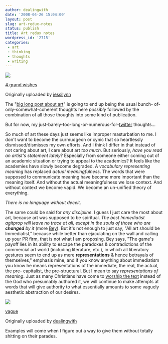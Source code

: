 ```yaml
---
author: dealingwith
date: '2008-04-26 15:04:00'
layout: post
slug: art-redux-notes
status: publish
title: Art redux notes
wordpress_id: '2715'
categories:
 - art
 - thinking
 - thoughts
 - writing
---
```


[![][1]][2]

[4 grand wishes][3]

Originally uploaded by [jessilynn][4]

The "[big long post about art][5]" is going to end up being the usual bunch-
of-only-somewhat-coherent thoughts here _possibly_ followed by the combination
of all those thoughts into some kind of publication.


But for now, my just-barely-too-long-or-numerous-for-[twitter][6] thoughts...


So much of art these days just seems like improper masturbation to me. I don't
want to become the curmudgeon or cynic that so heartlessly dismissed/dismisses
my own efforts. And I think I differ in that instead of not caring about art,
I care about art _too much_. But seriously, _have you read an artist's
statement lately_? Especially from someone either coming out of an academic
situation or trying to appeal to the academics? It feels like the academies
have slowly become degraded. A _vocabulary representing meaning_ has replaced
_actual meaningfulness_. The words that were supposed to communicate meaning
have become more important than the meaning itself. And without the actual
meaningfulness we lose context. And without context we become vapid. We become
an un-unified theory of everything.


_There is no language without deceit_.


The same could be said for _any discipline_. I guess I just care the most
about art, because art was supposed to be spiritual. _The best Immediatist
agitprop will leave no trace at all, except in the souls of those who are
**changed** by it_ (more [Bey][7]). But it's not enough to just say, "All art
should be Immediatist," because while better than ejaculating on the wall and
calling up your PR firm, that is not what I am proposing. Bey says, "The
game's payoff lies in its ability to escape the paradoxes & contradictions of
the commercial art world (including literature, etc.), in which all liberatory
gestures seem to end up as mere **representations** & hence betrayals of
themselves," emphasis mine, and if you know anything about immediatism you
know he means representations of the immediate, the real, the actual, the pre-
capitalist, the pre-structural. But I mean to say _representations of
meaning_. Just as many Christians have come to [worship the text][8] instead
of the God who presumably authored it, we will continue to make attempts at
words that will give authority to what essentially amounts to some vaguely
aesthetic abstraction of our desires.

[![][9]][10]

[vague][11]

Originally uploaded by [dealingwith][12]




Examples will come when I figure out a way to give them without totally
shitting on their parades.

   [1]: http://farm3.static.flickr.com/2290/2366661023_b7b2673621_m.jpg

   [2]: http://www.flickr.com/photos/vol25/2366661023/ (photo sharing)

   [3]: http://www.flickr.com/photos/vol25/2366661023/

   [4]: http://www.flickr.com/people/vol25/

   [5]: http://dealingwith.livejournal.com/690709.html

   [6]: http://twitter.com/dealingwith

   [7]: http://www.amazon.com/Immediatism-Hakim-Bey/dp/1873176422/ref=pd_bbs_sr_1?ie=UTF8&s=books&qid=1209239548&sr=8-1

   [8]: http://en.wikipedia.org/wiki/Biblical_inerrancy

   [9]: http://farm3.static.flickr.com/2153/2449382173_30b95f782f_m.jpg

   [10]: http://www.flickr.com/photos/dealingwith/2449382173/ (photo sharing)

   [11]: http://www.flickr.com/photos/dealingwith/2449382173/

   [12]: http://www.flickr.com/people/dealingwith/


